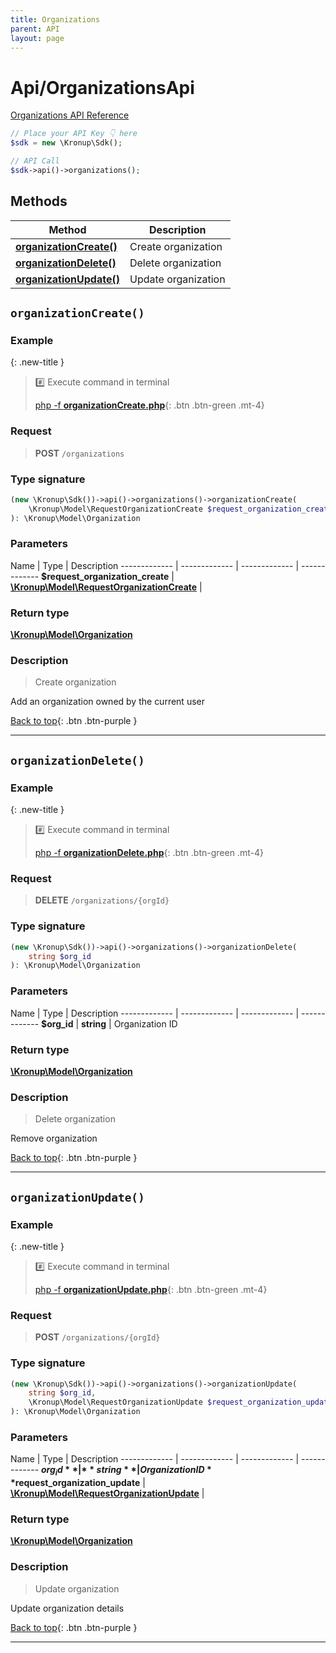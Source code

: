 ```yaml
---
title: Organizations
parent: API
layout: page
---
```


# Api/OrganizationsApi

[Organizations API Reference](https://api.kronup.com/#tag/Organizations)

```php
// Place your API Key 👇 here
$sdk = new \Kronup\Sdk();

// API Call
$sdk->api()->organizations();
```

## Methods

Method | Description
------------- | -------------
[**organizationCreate()**](#organizationcreate) | Create organization
[**organizationDelete()**](#organizationdelete) | Delete organization
[**organizationUpdate()**](#organizationupdate) | Update organization


## `organizationCreate()`

### Example

{: .new-title }
> #️⃣ Execute command in terminal 
> 
> [php -f **organizationCreate.php**](https://github.com/kronup/kronup-php/blob/main/examples/Api/OrganizationsApi/organizationCreate.php){: .btn .btn-green .mt-4}

### Request

> **POST** `/organizations`

### Type signature

```php
(new \Kronup\Sdk())->api()->organizations()->organizationCreate(
    \Kronup\Model\RequestOrganizationCreate $request_organization_create
): \Kronup\Model\Organization
```

### Parameters

Name | Type | Description
------------- | ------------- | ------------- | -------------
 **$request_organization_create** | [**\Kronup\Model\RequestOrganizationCreate**](../../Model/RequestOrganizationCreate) |  

### Return type

[**\Kronup\Model\Organization**](../../Model/Organization)

### Description

> Create organization

Add an organization owned by the current user

[Back to top](#top){: .btn .btn-purple }

---


## `organizationDelete()`

### Example

{: .new-title }
> #️⃣ Execute command in terminal 
> 
> [php -f **organizationDelete.php**](https://github.com/kronup/kronup-php/blob/main/examples/Api/OrganizationsApi/organizationDelete.php){: .btn .btn-green .mt-4}

### Request

> **DELETE** `/organizations/{orgId}`

### Type signature

```php
(new \Kronup\Sdk())->api()->organizations()->organizationDelete(
    string $org_id
): \Kronup\Model\Organization
```

### Parameters

Name | Type | Description
------------- | ------------- | ------------- | -------------
 **$org_id** | **string**  | Organization ID 

### Return type

[**\Kronup\Model\Organization**](../../Model/Organization)

### Description

> Delete organization

Remove organization

[Back to top](#top){: .btn .btn-purple }

---


## `organizationUpdate()`

### Example

{: .new-title }
> #️⃣ Execute command in terminal 
> 
> [php -f **organizationUpdate.php**](https://github.com/kronup/kronup-php/blob/main/examples/Api/OrganizationsApi/organizationUpdate.php){: .btn .btn-green .mt-4}

### Request

> **POST** `/organizations/{orgId}`

### Type signature

```php
(new \Kronup\Sdk())->api()->organizations()->organizationUpdate(
    string $org_id,
    \Kronup\Model\RequestOrganizationUpdate $request_organization_update
): \Kronup\Model\Organization
```

### Parameters

Name | Type | Description
------------- | ------------- | ------------- | -------------
 **$org_id** | **string**  | Organization ID 
 **$request_organization_update** | [**\Kronup\Model\RequestOrganizationUpdate**](../../Model/RequestOrganizationUpdate) |  

### Return type

[**\Kronup\Model\Organization**](../../Model/Organization)

### Description

> Update organization

Update organization details

[Back to top](#top){: .btn .btn-purple }

---
